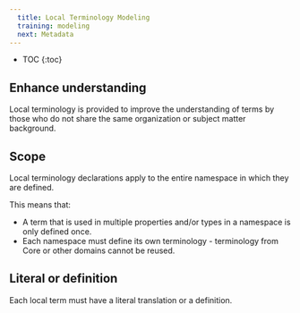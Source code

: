 ```yaml
---
  title: Local Terminology Modeling
  training: modeling
  next: Metadata
---
```


- TOC
{:toc}

## Enhance understanding

Local terminology is provided to improve the understanding of terms by those who do not share the same organization or subject matter background.

## Scope

Local terminology declarations apply to the entire namespace in which they are defined.

This means that:

- A term that is used in multiple properties and/or types in a namespace is only defined once.
- Each namespace must define its own terminology - terminology from Core or other domains cannot be reused.

## Literal or definition

Each local term must have a literal translation or a definition.
